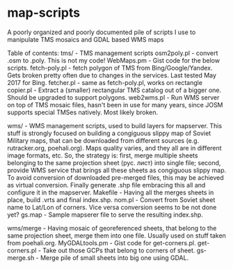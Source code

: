 # map-scripts
A poorly organized and poorly documented pile of scripts I use to manipulate TMS mosaics and GDAL based WMS maps

Table of contents:
tms/			- TMS management scripts
	osm2poly.pl	- convert .osm to .poly. This is not my code!
	WebMaps.pm	- Gist code for the below scripts.
	fetch-poly.pl	- fetch polygon of TMS from Bing/Google/Yandex.
			  Gets broken pretty often due to changes in the
			  services. Last tested May 2017 for Bing.
	fetcher.pl	- same as fetch-poly.pl, works on rectangle
	copier.pl	- Extract a (smaller) rectangular TMS catalog out
			  of a bigger one. Should be upgraded to support
			  polygons.
	web2wms.pl	- Run WMS server on top of TMS mosaic files, hasn't
			  been in use for many years, since JOSM supports
			  special TMSes natively. Most likely broken.

wms/			- WMS management scripts, used to build layers for
			  mapserver. This stuff is strongly focused on building
			  a congiguous slippy map of Soviet Military maps, that
			  can be downloaded from different sources (e.g.
			  rutracker.org, poehali.org). Maps quality varies, and
			  they all are in different image formats, etc. So, the
			  strategy is: first, merge multiple sheets belonging
			  to the same projection sheet (рус. лист) into single
			  file; second, provide WMS service that brings all
			  these sheets as congiguous slippy map. To avoid
			  conversion of downloaded pre-merged files, this may
			  be achieved as virtual conversion. Finally generate
			  .shp file embracing this all and configure it in the
			  mapserver.
	Makefile	- Having all the merges sheets in place, build .vrts
			  and final index.shp.
	nom.pl		- Convert from Soviet sheet name to Lat/Lon of corners.
			  Vice versa conversion seems to be not done yet?
	gs.map		- Sample mapserer file to serve the resulting
			  index.shp.

wms/merge		- Having mosaic of georeferenced sheets, that belong to
			  the same projection sheet, merge them into one file.
			  Usually used on stuff taken from poehali.org.
	MyGDALtools.pm	- Gist code for get-corners.pl.
	get-corners.pl	- Take out those GCPs that belong to corners of sheet.
	gs-merge.sh	- Merge pile of small sheets into big one using GDAL.
